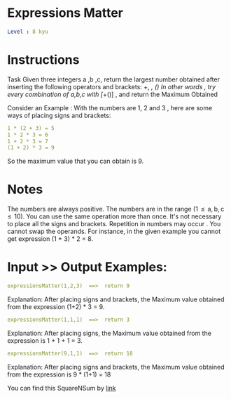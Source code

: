 # Expressions Matter

```yaml
Level : 8 kyu
```



# Instructions
Task
Given three integers a ,b ,c, return the largest number obtained after inserting the following operators and brackets: +, *, ()
In other words , try every combination of a,b,c with [*+()] , and return the Maximum Obtained

Consider an Example :
With the numbers are 1, 2 and 3 , here are some ways of placing signs and brackets:
```yaml
1 * (2 + 3) = 5
1 * 2 * 3 = 6
1 + 2 * 3 = 7
(1 + 2) * 3 = 9
```
So the maximum value that you can obtain is 9.


# Notes
The numbers are always positive.
The numbers are in the range (1  ≤  a, b, c  ≤  10).
You can use the same operation more than once.
It's not necessary to place all the signs and brackets.
Repetition in numbers may occur .
You cannot swap the operands. For instance, in the given example you cannot get expression (1 + 3) * 2 = 8.

# Input >> Output Examples:
```yaml
expressionsMatter(1,2,3)  ==>  return 9
```

Explanation:
After placing signs and brackets, the Maximum value obtained from the expression (1+2) * 3 = 9.

```yaml
expressionsMatter(1,1,1)  ==>  return 3
```
Explanation:
After placing signs, the Maximum value obtained from the expression is 1 + 1 + 1 = 3.

```yaml
expressionsMatter(9,1,1)  ==>  return 18
```
Explanation:
After placing signs and brackets, the Maximum value obtained from the expression is 9 * (1+1) = 18

You can find this SquareNSum by [link](https://www.codewars.com/kata/5ae62fcf252e66d44d00008e/train/scala)